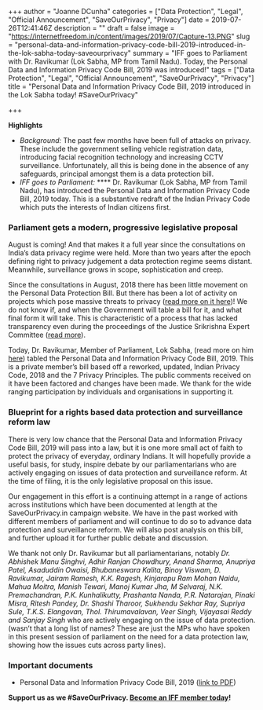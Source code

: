 +++
author = "Joanne DCunha"
categories = ["Data Protection", "Legal", "Official Announcement", "SaveOurPrivacy", "Privacy"]
date = 2019-07-26T12:41:46Z
description = ""
draft = false
image = "https://internetfreedom.in/content/images/2019/07/Capture-13.PNG"
slug = "personal-data-and-information-privacy-code-bill-2019-introduced-in-the-lok-sabha-today-saveourprivacy"
summary = "IFF goes to Parliament with Dr. Ravikumar (Lok Sabha, MP from Tamil Nadu). Today, the Personal Data and Information Privacy Code Bill, 2019 was introduced!"
tags = ["Data Protection", "Legal", "Official Announcement", "SaveOurPrivacy", "Privacy"]
title = "Personal Data and Information Privacy Code Bill, 2019 introduced in the Lok Sabha today! #SaveOurPrivacy"

+++


**Highlights**

* _Background:_ The past few months have been full of attacks on privacy. These include the government selling vehicle registration data, introducing facial recognition technology and increasing CCTV surveillance. Unfortunately, all this is being done in the absence of any safeguards, principal amongst them is a data protection bill.
* _IFF goes to Parliament:_ **** Dr. Ravikumar (Lok Sabha, MP from Tamil Nadu), has introduced the Personal Data and Information Privacy Code Bill, 2019 today. This is a substantive redraft of the Indian Privacy Code which puts the interests of Indian citizens first.

### Parliament gets a modern, progressive legislative proposal

August is coming! And that makes it a full year since the consultations on India’s data privacy regime were held. More than two years after the epoch defining right to privacy judgement a data protection regime seems distant. Meanwhile, surveillance grows in scope, sophistication and creep.

Since the consultations in August, 2018 there has been little movement on the Personal Data Protection Bill. But there has been a lot of activity on projects which pose massive threats to privacy ([read more on it here](https://internetfreedom.in/running-out-of-time-but-never-out-of-slime-new-ways-in-which-your-data-is-threatened/))! We do not know if, and when the Government will table a bill for it, and what final form it will take. This is characteristic of a process that has lacked transparency even during the proceedings of the Justice Srikrishna Expert Committee ([read more](https://internetfreedom.in/untitled-2/)).

Today, Dr. Ravikumar, Member of Parliament, Lok Sabha, (read more on him [here](https://www.hindustantimes.com/india-news/first-constituency-then-state-nation/story-6ZrWdYrzqWouzvAVUERwlJ.html)) tabled the Personal Data and Information Privacy Code Bill, 2019. This is a private member’s bill based off a reworked, updated, Indian Privacy Code, 2018 and the 7 Privacy Principles. The public comments received on it have been factored and changes have been made. We thank for the wide ranging participation by individuals and organisations in supporting it.

### Blueprint for a rights based data protection and surveillance reform law

There is very low chance that the Personal Data and Information Privacy Code Bill, 2019 will pass into a law, but it is one more small act of faith to protect the privacy of everyday, ordinary Indians. It will hopefully provide a useful basis, for study, inspire debate by our parliamentarians who are actively engaging on issues of data protection and surveillance reform. At the time of filing, it is the only legislative proposal on this issue.

Our engagement in this effort is a continuing attempt in a range of actions across institutions which have been documented at length at the SaveOurPrivacy.in campaign website. We have in the past worked with different members of parliament and will continue to do so to advance data protection and surveillance reform. We will also post analysis on this bill, and further upload it for further public debate and discussion.

We thank not only Dr. Ravikumar but all parliamentarians, notably _Dr. Abhishek Manu Singhvi, Adhir Ranjan Chowdhury, Anand Sharma, Anupriya Patel, Asaduddin Owaisi, Bhubaneswara Kalita, Binoy Viswam, D. Ravikumar, Jairam Ramesh, K.K. Ragesh, Kinjarapu Ram Mohan Naidu, Mahua Moitra, Manish Tewari, Manoj Kumar Jha, M Selvaraj, N.K. Premachandran, P.K. Kunhalikutty, Prashanta Nanda, P.R. Natarajan, Pinaki Misra, Ritesh Pandey, Dr. Shashi Tharoor, Sukhendu Sekhar Ray, Supriya Sule, T.K.S. Elangovan, Thol. Thirumavalavan, Veer Singh, Vijayasai Reddy and Sanjay Singh_ who are actively engaging on the issue of data protection. (wasn’t that a long list of names? These are just the MPs who have spoken in this present session of parliament on the need for a data protection law, showing how the issues cuts across party lines).

### Important documents

* Personal Data and Information Privacy Code Bill, 2019 ([link to PDF](https://drive.google.com/open?id=1DReq96e-FLsSoKUvK94_-VCtu2Y1PE97))

**__Support us as we #SaveOurPrivacy. [Become an IFF member today](https://internetfreedom.in/donate/)!__**

